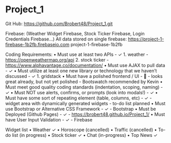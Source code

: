 # Project_1

Git Hub:    https://github.com/Brobert48/Project_1.git

Firebase:   (Weather Widget Firebase,
            Stock Ticker Firebase,
            Login Credentials Firebase...)
            All data stored on single firebase:
            https://project-1-firebase-1b2fb.firebaseio.com
            project-1-firebase-1b2fb

Coding Requirements:
    • Must use at least two APIs
        - ✓
        1. weather - https://openweathermap.org/api
        2. stock ticker - https://www.alphavantage.co/documentation/
    • Must use AJAX to pull data
        - ✓
    • Must utilize at least one new library or technology that we haven’t discussed
        - ✓
        1. gridstack
    • Must have a polished frontend / UI
        -  ⃠ 
        - looks great already, but not yet polished
        - Bootswatch recommended by Kevin
    • Must meet good quality coding standards (indentation, scoping, naming)
        - ✓
    • Must NOT use alerts, confirms, or prompts (look into modals!)
        - ✓
    • Must have some sort of repeating element (table, columns, etc)
        - ✓
        - widget area with dynamically generated widgets
        - to-do list planned
    • Must use Bootstrap or Alternative CSS Framework
        - ✓
        - Bootstrap
    • Must be Deployed (Github Pages)
        - ✓
        - https://brobert48.github.io/Project_1/
    • Must have User Input Validation
        - ✓
        - Firebase

Widget list
    • Weather ✓
    • Horoscope (cancelled)
    • Traffic (cancelled)
    • To-do list (in progress)
    • Stock ticker ✓
    • Chat (in-progress)
    • Top News ✓


